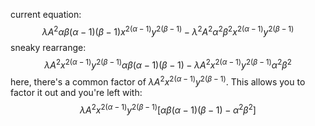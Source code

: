 current equation:
$$
\lambda A^2\alpha \beta(\alpha-1)(\beta-1)x^{2(\alpha-1)}y^{2(\beta-1)}-\lambda^2A^2\alpha^2\beta^2x^{2(\alpha-1)}y^{2(\beta-1)}
$$
sneaky rearrange:
$$
\lambda A^2 x^{2(\alpha-1)}y^{2(\beta-1)}\alpha \beta(\alpha-1)(\beta-1)-\lambda A^2 x^{2(\alpha-1)}y^{2(\beta-1)}\alpha^2\beta^2
$$
here, there's a common factor of $\lambda A^2 x^{2(\alpha-1)}y^{2(\beta-1)}$. This allows you to factor it out and you're left with:
$$
\lambda A^2 x^{2(\alpha-1)}y^{2(\beta-1)}[\alpha \beta (\alpha-1)(\beta-1) - \alpha^2 \beta^2]
$$
